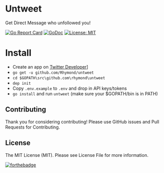 # Untweet

Get Direct Message who unfollowed you!

[![Go Report Card](https://goreportcard.com/badge/github.com/rhymond/untweet)](https://goreportcard.com/report/github.com/rhymond/untweet)
[![GoDoc](https://godoc.org/github.com/Rhymond/untweet?status.svg)](https://godoc.org/github.com/Rhymond/untweet)
[![License: MIT](https://img.shields.io/badge/License-MIT-yellow.svg)](https://opensource.org/licenses/MIT)

# Install
- Create an app on [Twitter Developer](developer.twitter.com)]
- ```go get -u github.com/Rhymond/untweet```
- ```cd $GOPATH\src\github.com\rhymond\untweet```
- ```dep init```
- Copy ```.env.example``` to ```.env``` and drop in API keys/tokens
- ```go install``` and run ```untweet``` (make sure your $GOPATH/bin is in PATH)

Contributing
-
Thank you for considering contributing!
Please use GitHub issues and Pull Requests for Contributing.

License
-
The MIT License (MIT). Please see License File for more information.


[![forthebadge](http://forthebadge.com/images/badges/built-with-love.svg)](https://github.com/Rhymond/go-money)

